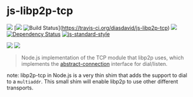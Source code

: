 js-libp2p-tcp
===============

[![](https://img.shields.io/badge/made%20by-Protocol%20Labs-blue.svg?style=flat-square)](http://ipn.io) [[![](https://img.shields.io/badge/freejs-%23ipfs-blue.svg?style=flat-square)](http://webchat.freenode.net/?channels=%23ipfs) ![Build Status](https://travis-ci.org/diasdavid/js-libp2p-tcp.svg?style=flat-square)](https://travis-ci.org/diasdavid/js-libp2p-tcp) ![](https://img.shields.io/badge/coverage-%3F-yellow.svg?style=flat-square) [![Dependency Status](https://david-dm.org/diasdavid/js-libp2p-tcp.svg?style=flat-square)](https://david-dm.org/diasdavid/js-libp2p-tcp) [![js-standard-style](https://img.shields.io/badge/code%20style-standard-brightgreen.svg?style=flat-square)](https://github.com/feross/standard)

![](https://raw.githubusercontent.com/diasdavid/abstract-connection/master/img/badge.png)
![](https://raw.githubusercontent.com/diasdavid/abstract-transport/master/img/badge.png)

> Node.js implementation of the TCP module that libp2p uses, which implements the [abstract-connection]() interface for dial/listen.

note: libp2p-tcp in Node.js is a very thin shim that adds the support to dial to a `multiaddr`. This small shim will enable libp2p to use other different transports.
